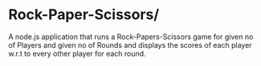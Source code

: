 # Rock-Paper-Scissors/
A node.js application that runs a Rock-Papers-Scissors game for given no of Players and given no of Rounds and displays the scores of each player w.r.t to every other player for each round.
